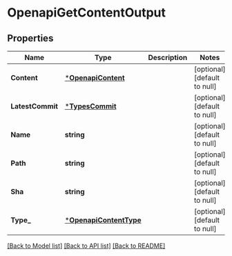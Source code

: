 # OpenapiGetContentOutput

## Properties
Name | Type | Description | Notes
------------ | ------------- | ------------- | -------------
**Content** | [***OpenapiContent**](OpenapiContent.md) |  | [optional] [default to null]
**LatestCommit** | [***TypesCommit**](TypesCommit.md) |  | [optional] [default to null]
**Name** | **string** |  | [optional] [default to null]
**Path** | **string** |  | [optional] [default to null]
**Sha** | **string** |  | [optional] [default to null]
**Type_** | [***OpenapiContentType**](OpenapiContentType.md) |  | [optional] [default to null]

[[Back to Model list]](../README.md#documentation-for-models) [[Back to API list]](../README.md#documentation-for-api-endpoints) [[Back to README]](../README.md)

